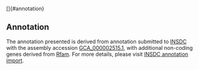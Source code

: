 []{#annotation}

Annotation
----------

The annotation presented is derived from annotation submitted to
[INSDC](http://www.insdc.org) with the assembly accession
[GCA\_000002515.1](http://www.ebi.ac.uk/ena/data/view/GCA_000002515.1),
with additional non-coding genes derived from
[Rfam](http://rfam.xfam.org/). For more details, please visit [INSDC
annotation
import](http://ensemblgenomes.org/info/data/insdc_annotation).
